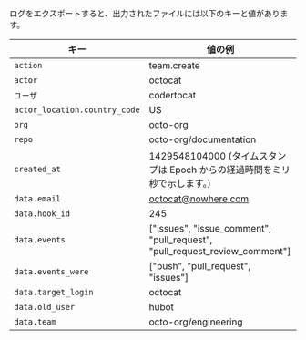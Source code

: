ログをエクスポートすると、出力されたファイルには以下のキーと値があります。

| キー                            | 値の例                                                                            |
| ----------------------------- | ------------------------------------------------------------------------------ |
| `action`                      | team.create                                                                    |
| `actor`                       | octocat                                                                        |
| `ユーザ`                         | codertocat                                                                     |
| `actor_location.country_code` | US                                                                             |
| `org`                         | octo-org                                                                       |
| `repo`                        | octo-org/documentation                                                         |
| `created_at`                  | 1429548104000 (タイムスタンプは Epoch からの経過時間をミリ秒で示します。)                               |
| `data.email`                  | octocat@nowhere.com                                                            |
| `data.hook_id`                | 245                                                                            |
| `data.events`                 | ["issues", "issue_comment", "pull_request", "pull_request_review_comment"] |
| `data.events_were`            | ["push", "pull_request", "issues"]                                             |
| `data.target_login`           | octocat                                                                        |
| `data.old_user`               | hubot                                                                          |
| `data.team`                   | octo-org/engineering                                                           |
